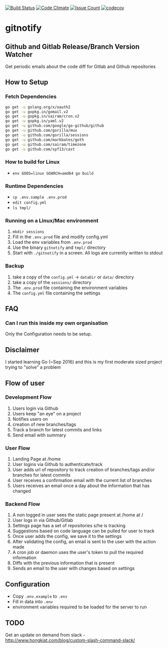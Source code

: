 [![Build Status](https://travis-ci.org/sairam/gitnotify.svg?branch=master)](https://travis-ci.org/sairam/gitnotify)
[![Code Climate](https://codeclimate.com/github/sairam/gitnotify/badges/gpa.svg)](https://codeclimate.com/github/sairam/gitnotify)
[![Issue Count](https://codeclimate.com/github/sairam/gitnotify/badges/issue_count.svg)](https://codeclimate.com/github/sairam/gitnotify)
[![codecov](https://codecov.io/gh/sairam/gitnotify/branch/master/graph/badge.svg)](https://codecov.io/gh/sairam/gitnotify)


# gitnotify
## Github and Gitlab Release/Branch Version Watcher
Get periodic emails about the code diff for Gitlab and Github repositories

## How to Setup
### Fetch Dependencies
```bash
go get -u golang.org/x/oauth2
go get -u gopkg.in/gomail.v2
go get -u gopkg.in/sairam/cron.v2
go get -u gopkg.in/yaml.v2
go get -u github.com/google/go-github/github
go get -u github.com/gorilla/mux
go get -u github.com/gorilla/sessions
go get -u github.com/markbates/goth
go get -u github.com/sairam/timezone
go get -u github.com/spf13/cast
```

### How to build for Linux
* `env GOOS=linux GOARCH=amd64 go build`

### Runtime Dependencies
* `cp .env.sample .env.prod`
* `edit config.yml`
* `ls tmpl/`

### Running on a Linux/Mac environment
1. `mkdir sessions`
1. Fill in the `.env.prod` file and modify config.yml
1. Load the env variables from `.env.prod`
1. Use the binary `gitnotify` and `tmpl/` directory
1. Start with `./gitnotify` in a screen. All logs are currently written to stdout

### Backup
1. take a copy of the `config.yml` -> `dataDir` or `data/` directory
1. take a copy of the `sessions/` directory
1. The `.env.prod` file containing the environment variables
1. The `config.yml` file containing the settings

## FAQ
### Can I run this inside my own organisation
Only the Configuration needs to be setup.

## Disclaimer
I started learning Go (~Sep 2016) and this is my first moderate sized project trying to "solve" a problem

## Flow of user
### Development Flow
1. Users login via Github
1. Users keep "an eye" on a project
1. Notifies users on
  1. creation of new branches/tags
  1. Track a branch for latest commits and links
1. Send email with summary

### User Flow
1. Landing Page at /home
1. User logins via Github to authenticate/track
1. User adds url of repository to track creation of branches/tags and/or branches for latest commits
1. User receives a confirmation email with the current list of branches
1. Users receives an email once a day about the information that has changed

### Backend Flow
1. A non logged in user sees the static page present at /home at /
1. User logs in via Github/Gitlab
1. Settings page has a set of repositories s/he is tracking
1. Suggestions based on code language can be pulled for user to track
1. Once user adds the config, we save it to the settings
1. After validating the config, an email is sent to the user with the action made
1. A cron job or daemon uses the user's token to pull the required information
1. Diffs with the previous information that is present
1. Sends an email to the user with changes based on settings

## Configuration
* Copy `.env.example` to `.env`
* Fill in data into `.env`
* environment variables required to be loaded for the server to run


## TODO
Get an update on demand from slack - http://www.hongkiat.com/blog/custom-slash-command-slack/ 
